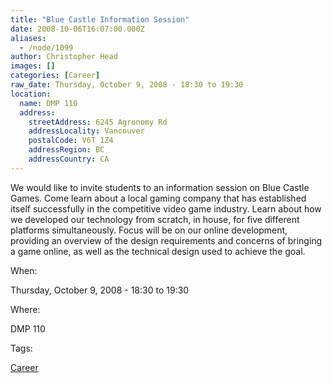 ```yaml
---
title: "Blue Castle Information Session"
date: 2008-10-06T16:07:00.000Z
aliases:
  - /node/1099
author: Christopher Head
images: []
categories: [Career]
raw_date: Thursday, October 9, 2008 - 18:30 to 19:30
location:
  name: DMP 110
  address:
    streetAddress: 6245 Agronomy Rd
    addressLocality: Vancouver
    postalCode: V6T 1Z4
    addressRegion: BC
    addressCountry: CA
---
```


We would like to invite students to an information session on Blue Castle Games. Come learn about a local gaming company that has established itself successfully
in the competitive video game industry. Learn about how we developed our technology from scratch, in house, for five different platforms simultaneously. Focus will be on our online development, providing an overview of the design requirements and concerns of bringing a game online, as well as the technical design used to achieve the goal.

When: 

Thursday, October 9, 2008 - 18:30 to 19:30

Where: 

DMP 110

Tags: 

[Career](/career)
